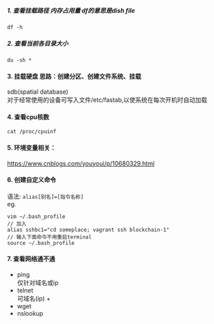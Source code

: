  ##### 1. 查看挂载路径 内存占用量 df的意思是dish file
    df -h

##### 2. 查看当前各目录大小
    du -sh *

#### 3. 挂载硬盘 思路：创建分区、创建文件系统、挂载 
sdb(spatial database)  
对于经常使用的设备可写入文件/etc/fastab,以使系统在每次开机时自动加载

#### 4. 查看cpu核数
    cat /proc/cpuinf

#### 5. 环境变量相关：
https://www.cnblogs.com/youyoui/p/10680329.html

#### 6. 创建自定义命令
语法: `alias[别名]=[指令名称]`  
eg.  

    vim ~/.bash_profile
    // 加入
    alias sshbc1="cd someplace; vagrant ssh blockchain-1"
    // 输入下面命令不用重启terminal
    source ~/.bash_profile 
    
#### 7. 查看网络通不通
- ping  
    仅针对域名或ip
- telnet  
    可域名(ip) +
- wget
- nslookup    
